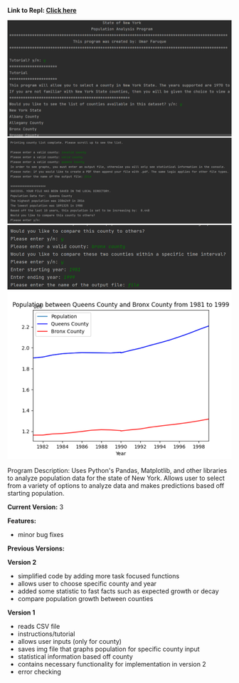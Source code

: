 **Link to Repl: [Click here](https://replit.com/@umarhunter/NY-State-Population-Analysis?v=1)**

![Image 1](img/img1.png)     
![Image 2](img/img2.png)   
![Image 3](img/img3.png) 
![Image 4](img/img4.png) 

Program Description: Uses Python's Pandas, Matplotlib, and other libraries to analyze population data for the state of New York. Allows user to select from a variety of options to analyze data and makes predictions based off starting population.

**Current Version:** 3

**Features:**
- minor bug fixes


**Previous Versions:**

**Version 2**
- simplified code by adding more task focused functions
- allows user to choose specific county and year
- added some statistic to fast facts such as expected growth or decay
- compare population growth between counties

**Version 1**
- reads CSV file
- instructions/tutorial
- allows user inputs (only for county)
- saves img file that graphs population for specific county input
- statistical information based off county
- contains necessary functionality for implementation in version 2
- error checking
